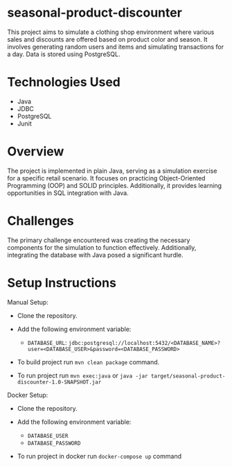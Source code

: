 # seasonal-product-discounter

This project aims to simulate a clothing shop environment where various sales and discounts are offered based on product color and season. 
It involves generating random users and items and simulating transactions for a day.
Data is stored using PostgreSQL.

# Technologies Used
- Java
- JDBC
- PostgreSQL
- Junit

# Overview
The project is implemented in plain Java, serving as a simulation exercise for a specific retail scenario. 
It focuses on practicing Object-Oriented Programming (OOP) and SOLID principles.
Additionally, it provides learning opportunities in SQL integration with Java.

# Challenges
The primary challenge encountered was creating the necessary components for the simulation to function effectively. 
Additionally, integrating the database with Java posed a significant hurdle.

# Setup Instructions
Manual Setup:
- Clone the repository.

- Add the following environment variable:
  - `DATABASE_URL`: `jdbc:postgresql://localhost:5432/<DATABASE_NAME>?user=<DATABASE_USER>&password=<DATABASE_PASSWORD>`

- To build project run `mvn clean package` command.
- To run project run `mvn exec:java` or `java -jar target/seasonal-product-discounter-1.0-SNAPSHOT.jar`

Docker Setup:
- Clone the repository.

- Add the following environment variable:
  - `DATABASE_USER`
  - `DATABASE_PASSWORD`
 
- To run project in docker run `docker-compose up` command
